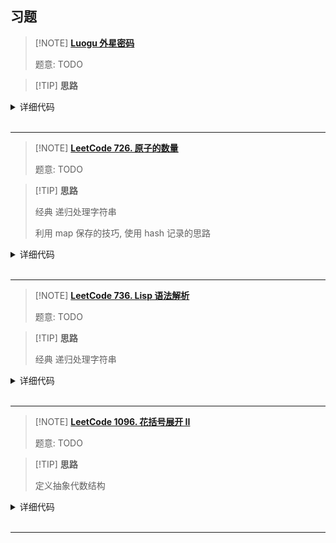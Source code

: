 ## 习题

> [!NOTE] **[Luogu 外星密码](https://www.luogu.com.cn/problem/P1928)**
> 
> 题意: TODO

> [!TIP] **思路**
> 
> 

<details>
<summary>详细代码</summary>
<!-- tabs:start -->

##### **C++**

```cpp
#include <bits/stdc++.h>
using namespace std;

// https://leetcode-cn.com/problems/number-of-atoms/

string s;
int n;

string dfs(int & u) {
    string ret;
    while (u < n) {
        if (s[u] == '[') {
            u ++ ;  // '['
            
            int k = u, cnt = 0;
            while (k < n && isdigit(s[k]))
                k ++ ;
            if (k > u) {
                // must be
                cnt = stoi(s.substr(u, k - u));
                u = k;
            }
            
            auto t = dfs(u);
            for (int i = 0; i < cnt; ++ i )
                ret += t;
            
            u ++ ;  // ']'
        } else if (s[u] == ']') {
            break;
        } else {
            int k = u + 1;
            while (k < n && isalpha(s[k]))
                k ++ ;
            
            auto ctx = s.substr(u, k - u);
            u = k;
            
            ret += ctx;    
        }
    }
    return ret;
}

int main() {
    cin >> s;
    n = s.size();
    
    int p = 0;
    cout << dfs(p) << endl;
    
    return 0;
}
```

##### **Python**

```python

```

<!-- tabs:end -->
</details>

<br>

* * *

> [!NOTE] **[LeetCode 726. 原子的数量](https://leetcode-cn.com/problems/number-of-atoms/)**
> 
> 题意: TODO

> [!TIP] **思路**
> 
> 经典 递归处理字符串
> 
> 利用 map 保存的技巧, 使用 hash 记录的思路

<details>
<summary>详细代码</summary>
<!-- tabs:start -->

##### **C++**

```cpp
class Solution {
public:
    using MPSI = map<string, int>;

    MPSI dfs(string& str, int& u) {
        MPSI res;
        while (u < str.size()) {
            if (str[u] == '(') {
                u ++ ;
                auto t = dfs(str, u);
                u ++ ;
                int cnt = 1, k = u;
                while (k < str.size() && isdigit(str[k])) k ++ ;
                if (k > u) {
                    cnt = stoi(str.substr(u, k - u));
                    u = k;
                }
                for (auto& [x, y]: t) res[x] += y * cnt;
            } else if (str[u] == ')') break;
            else {
                int k = u + 1;
                while (k < str.size() && str[k] >= 'a' && str[k] <= 'z') k ++ ;
                auto key = str.substr(u, k - u);
                u = k;
                int cnt = 1;
                while (k < str.size() && isdigit(str[k])) k ++ ;
                if (k > u) {
                    cnt = stoi(str.substr(u, k - u));
                    u = k;
                }
                res[key] += cnt;
            }
        }
        return res;
    }

    string countOfAtoms(string formula) {
        int k = 0;
        auto t = dfs(formula, k);
        string res;
        for (auto& [x, y]: t) {
            res += x;
            if (y > 1) res += to_string(y);
        }
        return res;
    }
};
```

##### **Python**

```python

```

<!-- tabs:end -->
</details>

<br>

* * *

> [!NOTE] **[LeetCode 736. Lisp 语法解析](https://leetcode-cn.com/problems/parse-lisp-expression/)**
> 
> 题意: TODO

> [!TIP] **思路**
> 
> 经典 递归处理字符串

<details>
<summary>详细代码</summary>
<!-- tabs:start -->

##### **C++**

```cpp
class Solution {
public:
    using MPSI = unordered_map<string, int>;

    int get_value(string & str, int & k, MPSI vars) {
        int value;
        if (str[k] == '-' || isdigit(str[k])) {
            int i = k + 1;
            while (isdigit(str[i]))
                i ++ ;
            value = stoi(str.substr(k, i - k));
            k = i;
        } else if (str[k] != '(') {
            string name;
            while (str[k] != ' ' && str[k] != ')')
                name += str[k ++ ];
            value = vars[name];
        } else
            value = dfs(str, k, vars);
        return value;
    }

    int dfs(string & str, int & k, MPSI vars) {
        int value;
        // 跳过 '('
        k ++ ;
        auto type = str.substr(k, 3);
        if (type == "let") {
            // 跳过 "let "
            k += 4;
            while (str[k] != ')') {
                if (str[k] == '(' || str[k] == '-' || isdigit(str[k])) {
                    value = get_value(str, k, vars);
                    break;
                }
                string name;
                while (str[k] != ' ' && str[k] != ')')
                    name += str[k ++ ];
                if (str[k] == ')') {
                    value = vars[name];
                    break;
                }
                // 跳过 ' '
                k ++ ;
                vars[name] = get_value(str, k, vars);
                // 跳过 ' '
                k ++ ;
            }
        } else if (type == "add") {
            k += 4;
            int a = get_value(str, k, vars);
            k ++ ;
            int b = get_value(str, k, vars);
            value = a + b;
        } else {
            k += 5;
            int a = get_value(str, k, vars);
            k ++ ;
            int b = get_value(str, k, vars);
            value = a * b;
        }
        // 跳过 ')'
        k ++ ;
        return value;
    }

    int evaluate(string expression) {
        int k = 0;
        return dfs(expression, k, MPSI());
    }
};
```

##### **Python**

```python

```

<!-- tabs:end -->
</details>

<br>

* * *

> [!NOTE] **[LeetCode 1096. 花括号展开 II](https://leetcode.cn/problems/brace-expansion-ii/)**
> 
> 题意: TODO

> [!TIP] **思路**
> 
> 定义抽象代数结构

<details>
<summary>详细代码</summary>
<!-- tabs:start -->

##### **C++**

```cpp
class Solution {
public:
    using SS = set<string>;

    SS add(SS & A, SS & B) {
        SS C(A.begin(), A.end());
        for (auto & x : B)
            if (x.size())
                C.insert(x);
        return C;
    }
    SS mul(SS & A, SS & B) {
        SS C;
        for (auto & x : A)
            for (auto & y : B)
                C.insert(x + y);
        return C;
    }

    string str;
    int k;

    SS dfs() {
        // 维护抽象代数结构: A + B * _
        SS A, B;
        B.insert("");

        while (k < str.size() && str[k] != '}') {
            if (str[k] == ',') {
                k ++ ;
            } else if (str[k] == '{') {
                bool is_add = true;
                if (!k || str[k - 1] != ',')
                    is_add = false;
                
                k ++ ;  // 跳过 {
                auto C = dfs();
                k ++ ;  // 跳过 }

                if (is_add) {
                    A = add(A, B);
                    B = C;
                } else {
                    B = mul(B, C);
                }
            } else {
                bool is_add = true;
                if (!k || str[k - 1] != ',')
                    is_add = false;
                
                string s;
                while (k < str.size() && str[k] >= 'a' && str[k] <= 'z')
                    s += str[k ++ ];
                
                SS C;
                C.insert(s);

                if (is_add) {
                    A = add(A, B);
                    B = C;
                } else {
                    B = mul(B, C);
                }
            }
        }

        return add(A, B);
    }

    vector<string> braceExpansionII(string expression) {
        this->str = expression, this->k = 0;
        auto res = dfs();
        return vector<string>(res.begin(), res.end());
    }
};
```

##### **Python**

```python

```

<!-- tabs:end -->
</details>

<br>

* * *